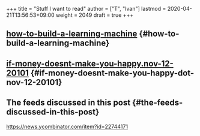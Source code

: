 +++
title = "Stuff I want to read"
author = ["T", "Ivan"]
lastmod = 2020-04-21T13:56:53+09:00
weight = 2049
draft = true
+++

## [how-to-build-a-learning-machine](https://superorganizers.substack.com/p/how-to-build-a-learning-machine) {#how-to-build-a-learning-machine}


## [if-money-doesnt-make-you-happy.nov-12-20101](https://scholar.harvard.edu/files/danielgilbert/files/if-money-doesnt-make-you-happy.nov-12-20101.pdf) {#if-money-doesnt-make-you-happy-dot-nov-12-20101}


## The feeds discussed in this post {#the-feeds-discussed-in-this-post}

<https://news.ycombinator.com/item?id=22744171>
